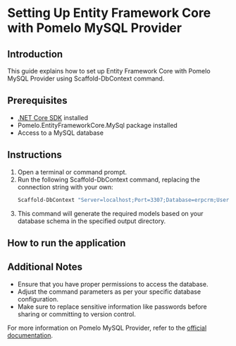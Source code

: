 # Setting Up Entity Framework Core with Pomelo MySQL Provider

## Introduction
This guide explains how to set up Entity Framework Core with Pomelo MySQL Provider using Scaffold-DbContext command.

## Prerequisites
- [.NET Core SDK](https://dotnet.microsoft.com/download) installed
- Pomelo.EntityFrameworkCore.MySql package installed
- Access to a MySQL database

## Instructions
1. Open a terminal or command prompt.
2. Run the following Scaffold-DbContext command, replacing the connection string with your own:
    ```bash
    Scaffold-DbContext "Server=localhost;Port=3307;Database=erpcrm;User=root;Password=root;Persist Security Info=False;Allow Zero Datetime=True;Connect Timeout=300" Pomelo.EntityFrameworkCore.MySql -OutputDir Models -f -Context DBContext
    ```
3. This command will generate the required models based on your database schema in the specified output directory.

## How to run the application



## Additional Notes
- Ensure that you have proper permissions to access the database.
- Adjust the command parameters as per your specific database configuration.
- Make sure to replace sensitive information like passwords before sharing or committing to version control.

For more information on Pomelo MySQL Provider, refer to the [official documentation](https://github.com/PomeloFoundation/Pomelo.EntityFrameworkCore.MySql).
